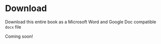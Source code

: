 # Download

Download this entire book as a Microsoft Word and Google Doc compatible `docx` file

Coming soon!
